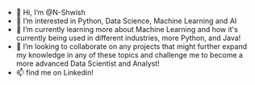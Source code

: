 - 👋 Hi, I’m @N-Shwish
- 👀 I’m interested in Python, Data Science, Machine Learning and AI
- 🌱 I’m currently learning more about Machine Learning and how it's currently being used in different industries, more Python, and Java!
- 💞️ I’m looking to collaborate on any projects that might further expand my knowledge in any of these topics and challenge me to become a more advanced Data Scientist and Analyst!
- 📫 find me on Linkedin!

<!---
N-Shwish/N-Shwish is a ✨ special ✨ repository because its `README.md` (this file) appears on your GitHub profile.
You can click the Preview link to take a look at your changes.
--->
